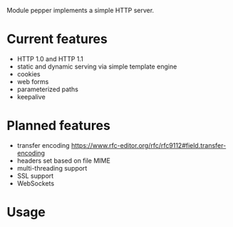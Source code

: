 Module pepper implements a simple HTTP server.

# Current features

- HTTP 1.0 and HTTP 1.1
- static and dynamic serving via simple template engine
- cookies
- web forms
- parameterized paths
- keepalive

# Planned features

- transfer encoding https://www.rfc-editor.org/rfc/rfc9112#field.transfer-encoding
- headers set based on file MIME
- multi-threading support
- SSL support
- WebSockets

# Usage

